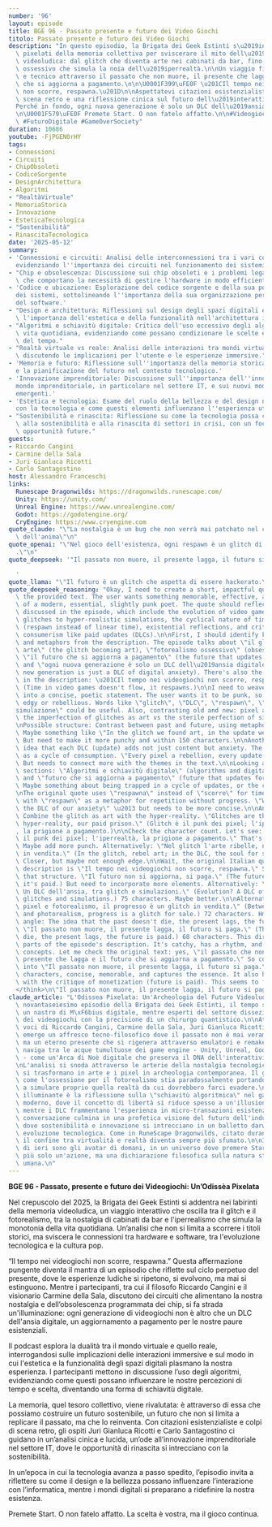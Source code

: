 ```yaml
---
number: '96'
layout: episode
title: BGE 96 - Passato presente e futuro dei Video Giochi
titolo: Passato presente e futuro dei Video Giochi
description: "In questo episodio, la Brigata dei Geek Estinti s\u2019inoltra nei corridoi\
  \ pixelati della memoria collettiva per sviscerare il mito dell\u2019evoluzione\
  \ videoludica: dal glitch che diventa arte nei cabinati da bar, fino al fotorealismo\
  \ ossessivo che simula la noia dell\u2019iperrealtà.\n\nUn viaggio filosofico\
  \ e tecnico attraverso il passato che non muore, il presente che lagga e il futuro\
  \ che si aggiorna a pagamento.\n\n\U0001F399\uFE0F \u201CIl tempo nei videogiochi\
  \ non scorre, respawna.\u201D\n\nAspettatevi citazioni esistenzialiste, colpi di\
  \ scena retro e una riflessione cinica sul futuro dell\u2019interattività.\n\
  Perché in fondo, ogni nuova generazione è solo un DLC dell\u2019ansia digitale.\n\
  \n\U0001F579\uFE0F Premete Start. O non fatelo affatto.\n\n#Videogiochi #RetroGaming\
  \ #FuturoDigitale #GameOverSociety"
duration: 10686
youtube: -FjPGEN0rHY
tags:
- Connessioni
- Circuiti
- ChipObsoleti
- CodiceSorgente
- DesignArchitettura
- Algoritmi
- "RealtàVirtuale"
- MemoriaStorica
- Innovazione
- EsteticaTecnologica
- "Sostenibilità"
- RinascitaTecnologica
date: '2025-05-12'
summary:
- 'Connessioni e circuiti: Analisi delle interconnessioni tra i vari componenti hardware,
  evidenziando l''importanza dei circuiti nel funzionamento dei sistemi.'
- "Chip e obsolescenza: Discussione sui chip obsoleti e i problemi legati ai pensionamenti,\
  \ che comportano la necessità di gestire l'hardware in modo efficiente."
- 'Codice e ubicazione: Esplorazione del codice sorgente e della sua posizione all''interno
  dei sistemi, sottolineando l''importanza della sua organizzazione per il funzionamento
  del software.'
- "Design e architettura: Riflessioni sul design degli spazi digitali e fisici, inclusa\
  \ l'importanza dell'estetica e della funzionalità nell'architettura informatica."
- "Algoritmi e schiavitù digitale: Critica dell'uso eccessivo degli algoritmi nella\
  \ vita quotidiana, evidenziando come possano condizionare le scelte e la percezione\
  \ del tempo."
- "Realtà virtuale vs reale: Analisi delle interazioni tra mondi virtuali e reali,\
  \ discutendo le implicazioni per l'utente e le esperienze immersive."
- 'Memoria e futuro: Riflessione sull''importanza della memoria storica per la previsione
  e la pianificazione del futuro nel contesto tecnologico.'
- 'Innovazione imprenditoriale: Discussione sull''importanza dell''innovazione nel
  mondo imprenditoriale, in particolare nel settore IT, e sui nuovi modelli di business
  emergenti.'
- 'Estetica e tecnologia: Esame del ruolo della bellezza e del design nell''interazione
  con la tecnologia e come questi elementi influenzano l''esperienza utente.'
- "Sostenibilità e rinascita: Riflessione su come la tecnologia possa contribuire\
  \ alla sostenibilità e alla rinascita di settori in crisi, con un focus sulle\
  \ opportunità future."
guests:
- Riccardo Cangini
- Carmine della Sala
- Juri Gianluca Ricotti
- Carlo Santagostino
host: Alessandro Franceschi
links:
  Runescape Dragonwilds: https://dragonwilds.runescape.com/
  Unity: https://unity.com/
  Unreal Engine: https://www.unrealengine.com/
  Godot: https://godotengine.org/
  CryEngine: https://www.cryengine.com
quote_claude: "\"La nostalgia è un bug che non verrà mai patchato nel codice\
  \ dell'anima\"\n"
quote_openai: "\"Nel gioco dell'esistenza, ogni respawn è un glitch di libertà\
  .\"\n"
quote_deepseek: '"Il passato non muore, il presente lagga, il futuro si paga."

  '
quote_llama: "\"Il futuro è un glitch che aspetta di essere hackerato.\""
quote_deepseek_reasoning: "Okay, I need to create a short, impactful quote based on\
  \ the provided text. The user wants something memorable, effective, and in the style\
  \ of a modern, essential, slightly punk poet. The quote should reflect the themes\
  \ discussed in the episode, which include the evolution of video games from pixelated\
  \ glitches to hyper-realistic simulations, the cyclical nature of time in gaming\
  \ (respawn instead of linear time), existential reflections, and critiques of digital\
  \ consumerism like paid updates (DLCs).\n\nFirst, I should identify key phrases\
  \ and metaphors from the description. The episode talks about \"il glitch che diventa\
  \ arte\" (the glitch becoming art), \"fotorealismo ossessivo\" (obsessive photorealism),\
  \ \"il futuro che si aggiorna a pagamento\" (the future that updates for payment),\
  \ and \"ogni nuova generazione è solo un DLC dell\u2019ansia digitale\" (every\
  \ new generation is just a DLC of digital anxiety). There's also the quote given\
  \ in the description: \u201CIl tempo nei videogiochi non scorre, respawna.\u201D\
  \ (Time in video games doesn't flow, it respawns.)\n\nI need to weave these elements\
  \ into a concise, poetic statement. The user wants it to be punk, so maybe a bit\
  \ edgy or rebellious. Words like \"glitch\", \"DLC\", \"respawn\", \"pixel\", \"\
  simulazione\" could be useful. Also, contrasting old and new: pixel art vs hyper-realism,\
  \ the imperfection of glitches as art vs the sterile perfection of simulations.\n\
  \nPossible structure: Contrast between past and future, using metaphors from gaming.\
  \ Maybe something like \"In the glitch we found art, in the update we lost the soul.\"\
  \ But need to make it more punchy and within 150 characters.\n\nAnother angle: The\
  \ idea that each DLC (update) adds not just content but anxiety. The digital evolution\
  \ as a cycle of consumption. \"Every pixel a rebellion, every update a surrender.\"\
  \ But needs to connect more with the themes in the text.\n\nLooking at the provided\
  \ sections: \"Algoritmi e schiavitù digitale\" (algorithms and digital slavery)\
  \ and \"futuro che si aggiorna a pagamento\" (future that updates for payment).\
  \ Maybe something about being trapped in a cycle of updates, or the cost of progress.\n\
  \nThe original quote uses \"respawna\" instead of \"scorre\" for time. Maybe play\
  \ with \"respawn\" as a metaphor for repetition without progress. \"We respawn in\
  \ the DLC of our anxiety\" \u2013 but needs to be more concise.\n\nAnother approach:\
  \ Combine the glitch as art with the hyper-reality. \"Glitches are the punk of pixels;\
  \ hyper-reality, our paid prison.\" (Glitch è il punk dei pixel; l'iperrealtà\
  , la prigione a pagamento.)\n\nCheck the character count. Let's see: \"Glitch è\
  \ il punk dei pixel; l'iperrealtà, la prigione a pagamento.\" That's 67 characters.\
  \ Maybe add more punch. Alternatively: \"Nel glitch l'arte ribelle, nel DLC l'anima\
  \ in vendita.\" (In the glitch, rebel art; in the DLC, the soul for sale.) 62 characters.\
  \ Closer, but maybe not enough edge.\n\nWait, the original Italian quote in the\
  \ description is \"Il tempo nei videogiochi non scorre, respawna.\" So maybe mirror\
  \ that structure. \"Il futuro non si aggiorna, si paga.\" (The future doesn't update,\
  \ it's paid.) But need to incorporate more elements. Alternatively: \"L'evoluzione?\
  \ Un DLC dell'ansia, tra glitch e simulazioni.\" (Evolution? A DLC of anxiety, between\
  \ glitches and simulations.) 75 characters. Maybe better.\n\nAlternatively: \"Tra\
  \ pixel e fotorealismo, il progresso è un glitch in vendita.\" (Between pixels\
  \ and photorealism, progress is a glitch for sale.) 72 characters. Hmm.\n\nAnother\
  \ angle: The idea that the past doesn't die, the present lags, the future is paid.\
  \ \"Il passato non muore, il presente lagga, il futuro si paga.\" (The past doesn't\
  \ die, the present lags, the future is paid.) 68 characters. This directly references\
  \ parts of the episode's description. It's catchy, has a rhythm, and includes key\
  \ concepts. Let me check the original text: yes, \"il passato che non muore, il\
  \ presente che lagga e il futuro che si aggiorna a pagamento.\" So condensing that\
  \ into \"Il passato non muore, il presente lagga, il futuro si paga.\" That's 61\
  \ characters, concise, memorable, and captures the essence. It also has a punk feel\
  \ with the critique of monetization (future is paid). This seems to fit the requirements.\n\
  </think>\n\"Il passato non muore, il presente lagga, il futuro si paga.\"\n"
claude_article: "L'Odissea Pixelata: Un'Archeologia del Futuro Videoludico\n\nNel\
  \ novantaseiesimo episodio della Brigata dei Geek Estinti, il tempo si piega come\
  \ un nastro di M\xF6bius digitale, mentre esperti del settore dissezionano l'evoluzione\
  \ dei videogiochi con la precisione di un chirurgo quantistico.\n\nAttraverso le\
  \ voci di Riccardo Cangini, Carmine della Sala, Juri Gianluca Ricotti e Carlo Santagostino,\
  \ emerge un affresco tecno-filosofico dove il passato non è mai veramente tale,\
  \ ma un eterno presente che si rigenera attraverso emulatori e remake. La discussione\
  \ naviga tra le acque tumultuose dei game engine - Unity, Unreal, Godot, CryEngine\
  \ - come un'Arca di Noè digitale che preserva il DNA dell'interattività.\n\
  \nL'analisi si snoda attraverso le arterie della nostalgia tecnologica, dove i glitch\
  \ si trasformano in arte e i pixel in archeologia contemporanea. Il gruppo esplora\
  \ come l'ossessione per il fotorealismo stia paradossalmente portando i videogiochi\
  \ a simulare proprio quella realtà da cui dovrebbero farci evadere.\n\nParticolarmente\
  \ illuminante è la riflessione sulla \"schiavitù algoritmica\" nel gaming\
  \ moderno, dove il concetto di libertà si riduce spesso a un'illusione procedurale,\
  \ mentre i DLC frammentano l'esperienza in micro-transazioni esistenziali.\n\nLa\
  \ conversazione culmina in una profetica visione del futuro dell'industria videoludica,\
  \ dove sostenibilità e innovazione si intrecciano in un balletto darwiniano di\
  \ evoluzione tecnologica. Come in RuneScape Dragonwilds, citato durante la discussione,\
  \ il confine tra virtualità e realtà diventa sempre più sfumato.\n\nI pixel\
  \ di ieri sono gli avatar di domani, in un universo dove premere Start non è\
  \ più solo un'azione, ma una dichiarazione filosofica sulla natura stessa dell'interattività\
  \ umana.\n"
---
```

**BGE 96 - Passato, presente e futuro dei Videogiochi: Un’Odissèa Pixelata**

Nel crepuscolo del 2025, la Brigata dei Geek Estinti si addentra nei labirinti della memoria videoludica, un viaggio interattivo che oscilla tra il glitch e il fotorealismo, tra la nostalgia di cabinati da bar e l'iperrealismo che simula la monotonia della vita quotidiana. Un’analisi che non si limita a scorrere i titoli storici, ma sviscera le connessioni tra hardware e software, tra l'evoluzione tecnologica e la cultura pop.

“Il tempo nei videogiochi non scorre, respawna.” Questa affermazione pungente diventa il mantra di un episodio che riflette sul ciclo perpetuo del presente, dove le esperienze ludiche si ripetono, si evolvono, ma mai si estinguono. Mentre i partecipanti, tra cui il filosofo Riccardo Cangini e il visionario Carmine della Sala, discutono dei circuiti che alimentano la nostra nostalgia e dell’obsolescenza programmata dei chip, si fa strada un'illuminazione: ogni generazione di videogiochi non è altro che un DLC dell'ansia digitale, un aggiornamento a pagamento per le nostre paure esistenziali.

Il podcast esplora la dualità tra il mondo virtuale e quello reale, interrogandosi sulle implicazioni delle interazioni immersive e sul modo in cui l'estetica e la funzionalità degli spazi digitali plasmano la nostra esperienza. I partecipanti mettono in discussione l’uso degli algoritmi, evidenziando come questi possano influenzare le nostre percezioni di tempo e scelta, diventando una forma di schiavitù digitale.

La memoria, quel tesoro collettivo, viene rivalutata: è attraverso di essa che possiamo costruire un futuro sostenibile, un futuro che non si limita a replicare il passato, ma che lo reinventa. Con citazioni esistenzialiste e colpi di scena retro, gli ospiti Juri Gianluca Ricotti e Carlo Santagostino ci guidano in un’analisi cinica e lucida, un’ode all’innovazione imprenditoriale nel settore IT, dove le opportunità di rinascita si intrecciano con la sostenibilità.

In un’epoca in cui la tecnologia avanza a passo spedito, l’episodio invita a riflettere su come il design e la bellezza possano influenzare l’interazione con l’informatica, mentre i mondi digitali si preparano a ridefinire la nostra esistenza. 

Premete Start. O non fatelo affatto. La scelta è vostra, ma il gioco continua.
